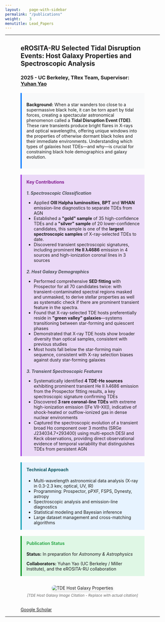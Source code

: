 ```yaml
---
layout:    page-with-sidebar
permalink: "/publications"
weight:    3
menutitle: Lead_Papers
---
```


---
<div style="width: 80%; margin: 0 auto;">

<h2>eROSITA-RU Selected Tidal Disruption Events: Host Galaxy Properties and Spectroscopic Analysis</h2>
<h3>2025 - UC Berkeley, TRex Team, <strong>Supervisor:</strong> <a href="https://yaoyuhan.github.io/">Yuhan Yao</a></h3>

<div style="background-color: #f8f9fa; padding: 15px; border-left: 4px solid #007bff; margin: 20px 0;">

<strong>Background:</strong> When a star wanders too close to a supermassive black hole, it can be torn apart by tidal forces, creating a spectacular astronomical phenomenon called a <strong>Tidal Disruption Event (TDE)</strong>. These rare transients produce bright flares in X-rays and optical wavelengths, offering unique windows into the properties of otherwise dormant black holes and their immediate environments. Understanding which types of galaxies host TDEs—and why—is crucial for constraining black hole demographics and galaxy evolution.

</div>

<div style="background-color:rgb(235, 217, 247); padding: 15px; border-left: 4px solid rgb(161, 62, 226); margin: 20px 0;">

<h4 style="color:rgb(130, 25, 144); margin-top: 0;">Key Contributions</h4>

<div style="margin-bottom: 20px;">
<h5 style="color: #495057; margin-bottom: 10px;">1. Spectroscopic Classification</h5>
<ul style="margin-bottom: 0;">
<li>Applied <strong>OIII Halpha luminosities</strong>, <strong>BPT</strong> and <strong>WHAN</strong> emission-line diagnostics to separate TDEs from AGN</li>
<li>Established a <strong>"gold" sample</strong> of 35 high-confidence TDEs and a <strong>"silver" sample</strong> of 20 lower-confidence candidates, this sample is one of the <strong>largest spectroscopic samples</strong> of X-ray-selected TDEs to date.</li>
<li>Discovered transient spectroscopic signatures, including prominent <strong>He II λ4686</strong> emission in 4 sources and high-ionization coronal lines in 3 sources</li>
</ul>
</div>

<div style="margin-bottom: 20px;">
<h5 style="color: #495057; margin-bottom: 10px;">2. Host Galaxy Demographics</h5>
<ul style="margin-bottom: 0;">
<li>Performed comprehensive <strong>SED fitting</strong> with Prospector for all 70 candidates twice: with transient-contaminated spectral regions masked and unmasked, to derive stellar properties as well as systematic check if there are prominent transient feature in the spectra.</li>
<li>Found that X-ray-selected TDE hosts preferentially reside in <strong>"green valley" galaxies</strong>—systems transitioning between star-forming and quiescent phases</li>
<li>Demonstrated that X-ray TDE hosts show broader diversity than optical samples, consistent with previous studies</li>
<li>Most hosts fall below the star-forming main sequence, consistent with X-ray selection biases against dusty star-forming galaxies</li>
</ul>
</div>

<div style="margin-bottom: 0;">
<h5 style="color: #495057; margin-bottom: 10px;">3. Transient Spectroscopic Features</h5>
<ul style="margin-bottom: 0;">
<li>Systematically identified <strong>4 TDE-He sources</strong> exhibiting prominent transient He II λ4686 emission from the Prospector fitting results, a key spectroscopic signature confirming TDEs</li>
<li>Discovered <strong>3 rare coronal-line TDEs</strong> with extreme high-ionization emission ([Fe VII–XII]), indicative of shock-heated or outflow-ionized gas in dense nuclear environments</li>
<li>Captured the spectroscopic evolution of a transient broad Hα component over 3 months (SRGe J234034.7+293400) using multi-epoch DESI and Keck observations, providing direct observational evidence of temporal variability that distinguishes TDEs from persistent AGN</li>
</ul>
</div>

</div>

<div style="background-color: #e7f3ff; padding: 15px; border-left: 4px solid #17a2b8; margin: 20px 0;">

<h4 style="color: #0c5460; margin-top: 0;">Technical Approach</h4>
<ul style="margin-bottom: 0;">
<li>Multi-wavelength astronomical data analysis (X-ray in 0.3-2.3 kev, optical, UV, IR)</li>
<li>Programming: Prospector, pPXF, FSPS, Dynesty, astropy</li>
<li>Spectroscopic analysis and emission-line diagnostics</li>
<li>Statistical modeling and Bayesian inference</li>
<li>Large dataset management and cross-matching algorithms</li>
</ul>

</div>

<div style="background-color:rgb(223, 247, 229); padding: 15px; border-left: 4px solid rgb(2, 149, 36); margin: 20px 0;">

<h4 style="color:rgb(44, 168, 73); margin-top: 0;">Publication Status</h4>
<p style="margin-bottom: 5px;"><strong>Status:</strong> In preparation for <em>Astronomy & Astrophysics</em></p>
<p style="margin-bottom: 0;"><strong>Collaborators:</strong> Yuhan Yao (UC Berkeley / Miller Institute), and the eROSITA-RU collaboration</p>

</div>

<div style="text-align: center; margin: 30px 0;">
  <img src="{{ '/assets/publications/tde-host-galaxies.png' | absolute_url }}" alt="TDE Host Galaxy Properties" style="max-width: 100%; height: auto; border-radius: 8px; box-shadow: 0 4px 8px rgba(0,0,0,0.1);">
  <p style="font-size: 12px; color: #666; margin-top: 8px; font-style: italic;">
    [TDE Host Galaxy Image Citation - Replace with actual citation]
  </p>
</div>










<a href="https://scholar.google.com/citations?hl=en&user=atRdtDAAAAAJ&view_op=list_works&citft=1&email_for_op=929cosmo_zhangzirui%40berkeley.edu&authuser=1&gmla=AIfU4H4PRZARB7WuTgpvW2tTBdJcU1eUTmVj4LDSjlxK37Tj0CFfUMzBcdXon5sXAVT8ljlriIewF5uy4wpribcXxKJMmb6-u6Ys-PKax5V5vT77CQxyMHDxqgCbTsT8FqN04OE64J2Xt5Y1wgOb2lH3KjeUSpzMC9tqqmBEAb70_jnt04Hng0Ue4PdxIPOsZzz3Eua0dxsJDj3qQHNefJ1Og6IVakdH5Fww201Sb68biCVo13rQdwMu1Nu2ev3GUrnacP_VW_uqFQaHFXk">Google Scholar</a>

</div>



---








